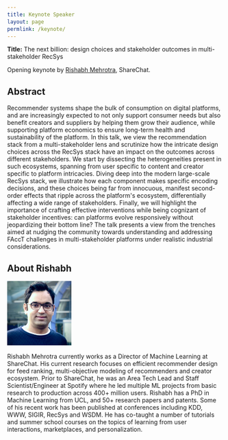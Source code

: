 ```yaml
---
title: Keynote Speaker
layout: page
permlink: /keynote/
---
```


**Title:** The next billion: design choices and stakeholder outcomes in multi-stakeholder RecSys

Opening keynote by [Rishabh Mehrotra](https://rishabhmehrotra.com/), ShareChat.

## Abstract
Recommender systems shape the bulk of consumption on digital platforms, and are increasingly expected to not only support consumer needs but also benefit creators and suppliers by helping them grow their audience, while supporting platform economics to ensure long-term health and sustainability of the platform. In this talk, we view the recommendation stack from a multi-stakeholder lens and scrutinize how the intricate design choices across the RecSys stack have an impact on the outcomes across different stakeholders.
We start by dissecting the heterogeneities present in such ecosystems, spanning from user specific to content and creator specific to platform intricacies. Diving deep into the modern large-scale RecSys stack, we illustrate how each component makes specific encoding decisions, and these choices being far from innocuous, manifest second-order effects that ripple across the platform's ecosystem, differentially affecting a wide range of stakeholders. Finally, we will highlight the importance of crafting effective interventions while being cognizant of stakeholder incentives: can platforms evolve responsively without jeopardizing their bottom line? The talk presents a view from the trenches aimed at nudging the community towards understanding and addressing FAccT challenges in multi-stakeholder platforms under realistic industrial considerations.

## About Rishabh

<p><img src="Rishabh.jpg" style="height:150px"></p>

Rishabh Mehrotra currently works as a Director of Machine Learning at ShareChat. His current research focuses on efficient recommender design for feed ranking, multi-objective modeling of recommenders and creator ecosystem. Prior to ShareChat, he was an Area Tech Lead and Staff Scientist/Engineer at Spotify where he led multiple ML projects from basic research to production across 400+ million users. Rishabh has a PhD in Machine Learning from UCL, and 50+ research papers and patents. Some of his recent work has been published at conferences including KDD, WWW, SIGIR, RecSys and WSDM. He has co-taught a number of tutorials and summer school courses on the topics of learning from user interactions, marketplaces, and personalization.


